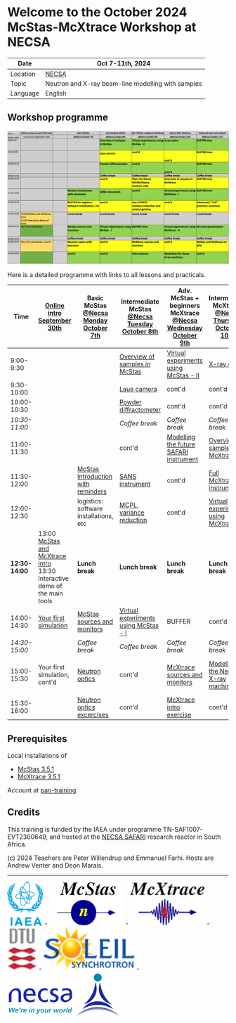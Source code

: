 # Welcome to the October 2024 McStas-McXtrace Workshop at NECSA


| Date      | Oct 7-11th, 2024 |
|-----------|-------------------|
|Location   | [NECSA](https://www.necsa.co.za/)      |
| Topic     | Neutron and X-ray beam-line modelling with samples |
| Language  | English                                |


## Workshop programme

[![Workshop programme](pics/programme.png)](https://docs.google.com/spreadsheets/d/1PozT8aH9RE5SZ5jEX8cpKLu-l-wqrZfPHrYnqLqC1vo/edit?usp=sharing)

Here is a detailed programme with links to all lessons and practicals.


| Time                | [Online intro September 30th](00_Preschool_Monday_September_30th/) | Basic McStas [@Necsa Monday October 7th](01_Monday_October_7th/) | Intermediate McStas [@Necsa Tuesday October 8th](02_Tuesday_October_8th/) | Adv. McStas + beginners McXtrace [@Necsa Wednesday October 9th](03_Wednesday_October_9th/) | Interm./Adv. McXtrace [@Necsa Thursday October 10th](04_Thursday_October_10th/) | Advanced tools and methods [@Necsa Friday October 11th](05_Friday_October_11th/) |
|---------------------|------------------------------------|-------------------------------------|--------------------------------------------------------------------------------------------------------|------------------------------------------------------|-----------------------------------------|------------------------------------------------------------------------|
| 9:00-9:30           |                                    |                                     | [Overview of samples in McStas](02_Tuesday_October_8th/05_McStas_samples)                              | [Virtual experiments using McStas - II](03_Wednesday_October_9th/10_McStas_virtual_experiments_II) | [X-ray optics](04_Thursday_October_10th/15_Xray_optics) | **BUFFER**  |
| 9:30-10:00          |                                    |                                     | [Laue camera](02_Tuesday_October_8th/06_Laue_camera)                                | cont'd                                               | cont'd                                  | cont'd                                                                 |
| 10:00-10:30         |                                    |                                     | [Powder diffractometer](02_Tuesday_October_8th/07_Powder_diffractometer)                                                                                                 | cont'd                                               | cont'd                                  | cont'd                                                                 |
| *10:30-11:00*       |                                    |                                     | *Coffee break*                                                                                         | *Coffee break*                                       | *Coffee break*                          | *Coffee break*                                                         |
| 11:00-11:30         |           |                                     | cont'd                | [Modelling the future SAFARI instrument](03_Wednesday_October_9th/11_Future_SAFARI_instrument_suite)                                               | [Overview of samples in McXtrace](04_Thursday_October_10th/16_McXtrace_samples) | |
| 11:30-12:00         |  | [McStas Introduction with reminders](01_Monday_October_7th/01_McStas_intro)  | [SANS instrument](02_Tuesday_October_8th/08_SANS_instrument)  | cont'd | [Full McXtrace instruments](04_Thursday_October_10th/17_McXtrace_virtual_experiments_I) | cont'd |
| 12:00-12:30         |  | logistics: software installations, etc | [MCPL, variance reduction](03_Wednesday_October_9th/12_MCPL_variance_reduction)                           | cont'd                                               | [Virtual experiments using McXtrace](04_Thursday_October_10th/18_McXtrace_virtual_experiments_II)  | **TO-(RE)MOVE ?** [McStasScript intro](05_Friday_October_11th/22_McStasscript)  |
| **12:30-14:00**     | 13:00 [McStas and McXtrace intro](00_Preschool_Monday_September_30th/00_intro_slides) <br>13:30 Interactive demo of the main tools                                 | **Lunch break**                     | **Lunch break**                                                                                        | **Lunch break**                                      | **Lunch break**                         | **Lunch break**                                                        |
| 14:00-14:30         |  [Your first simulation](00_Preschool_Monday_September_30th/03_a_first_simulation)   | [McStas sources and monitors](01_Monday_October_7th/02_McStas_sources_and_monitors) | [Virtual experiments using McStas - I](02_Tuesday_October_8th/09_McStas_virtual_experiments_I) | BUFFER                                  | cont'd                                  | **TO-(RE)MOVE ?** [McStasScript exercise](05_Friday_October_11th/22_McStasscript)       |
| *14:30-15:00*       |                                    | *Coffee break*                      | *Coffee break*                                                                                         | *Coffee break*                                       | *Coffee break*                          | *Coffee break*                                                         |
| 15:00-15:30         | Your first simulation, cont'd                                     | [Neutron optics](01_Monday_October_7th/03_Neutron_optics) | cont'd | [McXtrace sources and monitors](03_Wednesday_October_9th/13_McXtrace_sources_and_monitors) | [Modelling the Necsa X-ray machines](04_Thursday_October_10th/19_NECSA_Xray_machines) | **TO-(RE)MOVE ?** [McStas and McXtrace on GPU](05_Friday_October_11th/23_McStas_and_McXtrace_on_GPU) |
| 15:30-16:00         |                                    | [Neutron optics excercises](01_Monday_October_7th/04_Neutron_optics_exercises) | cont'd                                                      | [McXtrace intro exercise](03_Wednesday_October_9th/14_McXtrace_intro_exercise) | cont'd        | cont'd                                                                 |

## Prerequisites

Local installations of

  - [McStas 3.5.1](https://github.com/McStasMcXtrace/McCode/tree/main/INSTALL-McStas)
  - [McXtrace 3.5.1](https://github.com/McStasMcXtrace/McCode/tree/main/INSTALL-McXtrace)

Account at [pan-training](https://e-learning.pan-training.eu).

## Credits

This training is funded by the IAEA under programme TN-SAF1007-EVT2300649, 
and hosted at the [NECSA SAFARI](https://www.necsa.co.za/) research reactor in South Africa.

(c) 2024 Teachers are Peter Willendrup and Emmanuel Farhi. Hosts are Andrew Venter and Deon Marais.

---

[![IAEA](pics/IAEA.png)]([https://mcstas.org/](https://www.iaea.org)) - 
[![McStas](pics/mcstas_logo.png)](https://mcstas.org/) - 
[![McXtrace](pics/mcxtrace-logo.png)](https://mcxtrace.org/) - 
[![DTU](pics/dtu_logo.gif)](https://www.dtu.dk/) - 
[![SOLEIL](pics/soleil-logo.png)](https://www.synchrotron-soleil.fr/en) - 
[![NECSA](pics/necsa_logo-1.png)](https://www.necsa.co.za/)


